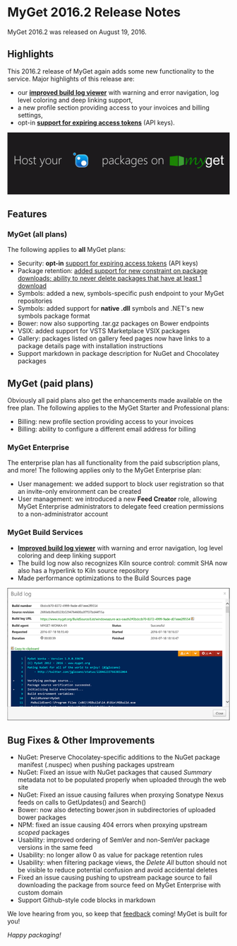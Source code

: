 # MyGet 2016.2 Release Notes

MyGet 2016.2 was released on August 19, 2016.

## Highlights

This 2016.2 release of MyGet again adds some new functionality to the service. 
Major highlights of this release are: 

* our **[improved build log viewer](http://blog.myget.org/post/2016/08/04/Improved-build-log-viewer-with-error-navigation.aspx)** with warning and error navigation, log level coloring and deep linking support,
* a new profile section providing access to your invoices and billing settings,
* opt-in **[support for expiring access tokens](http://blog.myget.org/post/2016/06/14/Setting-an-expiration-time-for-your-MyGet-access-tokens.aspx)** (API keys).

<a href="https://www.myget.org"><img src="assets/host-your-packages-on-myget.gif" alt="MyGet 2016.2 Highlights" /></a>

## Features

### MyGet (all plans)

The following applies to **all** MyGet plans:

* Security: **opt-in** [support for expiring access tokens](http://blog.myget.org/post/2016/06/14/Setting-an-expiration-time-for-your-MyGet-access-tokens.aspx) (API keys)
* Package retention: [added support for new constraint on package downloads; ability to never delete packages that have at least 1 download](http://blog.myget.org/post/2016/08/22/Keeping-feeds-clean-with-retention-rules.aspx)
* Symbols: added a new, symbols-specific push endpoint to your MyGet repositories
* Symbols: added support for **native .dll** symbols and .NET's new symbols package format
* Bower: now also supporting .tar.gz packages on Bower endpoints
* VSIX: added support for VSTS Marketplace VSIX packages
* Gallery: packages listed on gallery feed pages now have links to a package details page with installation instructions
* Support markdown in package description for NuGet and Chocolatey packages

## MyGet (paid plans)

Obviously all paid plans also get the enhancements made available on the free plan.
The following applies to the MyGet Starter and Professional plans:

* Billing: new profile section providing access to your invoices
* Billing: ability to configure a different email address for billing

### MyGet Enterprise

The enterprise plan has all functionality from the paid subscription plans, and more!
The following applies only to the MyGet Enterprise plan:

* User management: we added support to block user registration so that an invite-only environment can be created
* User management: we introduced a new **Feed Creator** role, allowing MyGet Enterprise administrators to delegate feed creation permissions to a non-administrator account

### MyGet Build Services
* **[Improved build log viewer](http://blog.myget.org/post/2016/08/04/Improved-build-log-viewer-with-error-navigation.aspx)** with warning and error navigation, log level coloring and deep linking support
* The build log now also recognizes Kiln source control: commit SHA now also has a hyperlink to Kiln source repository
* Made performance optimizations to the Build Sources page

<a href="http://blog.myget.org/post/2016/08/04/Improved-build-log-viewer-with-error-navigation.aspx">	<img src="assets/myget-2.2-logviewer.png" alt="MyGet 2.1 Highlights" /></a>


## Bug Fixes & Other Improvements
* NuGet: Preserve Chocolatey-specific additions to the NuGet package manifest (.nuspec) when pushing packages upstream
* NuGet: Fixed an issue with NuGet packages that caused *Summary* metadata not to be populated properly when uploaded through the web site
* NuGet: Fixed an issue causing failures when proxying Sonatype Nexus feeds on calls to GetUpdates() and Search()
* Bower: now also detecting bower.json in subdirectories of uploaded bower packages
* NPM: fixed an issue causing 404 errors when proxying upstream *scoped* packages
* Usability: improved ordering of SemVer and non-SemVer package versions in the same feed
* Usability: no longer allow 0 as value for package retention rules
* Usability: when filtering package views, the *Delete All* button should not be visible to reduce potential confusion and avoid accidental deletes
* Fixed an issue causing pushing to upstream package source to fail downloading the package from source feed on MyGet Enterprise with custom domain
* Support Github-style code blocks in markdown

We love hearing from you, so keep that [feedback](http://myget.uservoice.com/) coming! MyGet is built for you!

_Happy packaging!_
